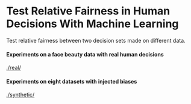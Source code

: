 # Test Relative Fairness in Human Decisions With Machine Learning

Test relative fairness between two decision sets made on different data.

#### Experiments on a face beauty data with real human decisions
[./real/](real/)
 

#### Experiments on eight datasets with injected biases
[./synthetic/](synthetic/)


